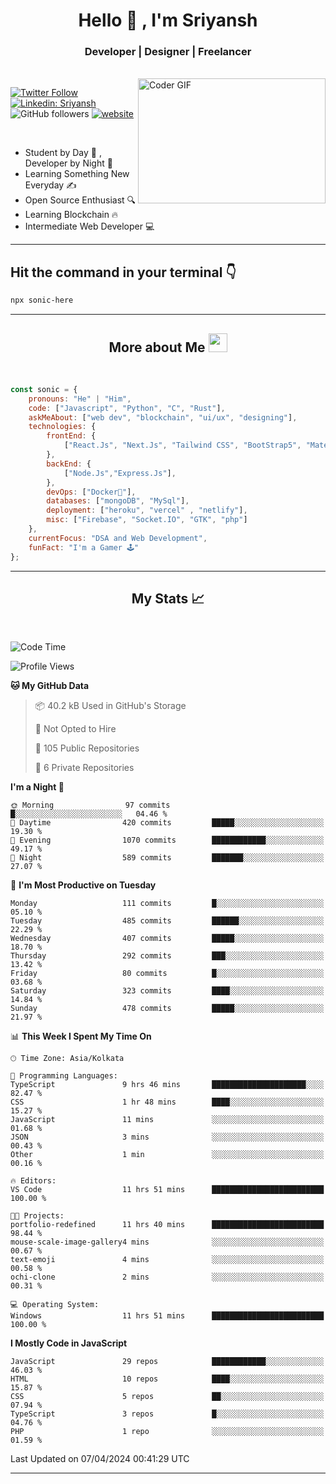 
<h1 align="center">Hello  👋 , I'm Sriyansh</h1>
<h3 align="center">Developer | Designer | Freelancer </h3>
<br>
<img alt="Coder GIF" align="right" height=200 width=300 src="https://miro.medium.com/max/1360/0*7Q3yvSIv_t0ioJ-Z.gif" />

[![Twitter Follow](https://img.shields.io/twitter/follow/ShivamSriyansh?label=Follow)](https://twitter.com/intent/follow?screen_name=ShivamSriyansh)
[![Linkedin: Sriyansh](https://img.shields.io/badge/-Sriyansh-blue?style=flat-square&logo=Linkedin&logoColor=white&link=https://www.linkedin.com/in/sriyansh-shivam/)](https://www.linkedin.com/in/sriyansh-shivam/)
![GitHub followers](https://img.shields.io/github/followers/SoNiC-HeRE?label=Follow&style=social)
[![website](https://img.shields.io/badge/Website-46a2f1.svg?&style=flat-square&logo=Google-Chrome&logoColor=white&link=https://ss-portfolio.vercel.app/)](https://ss-portfolio.vercel.app/)

<br/>

- Student by Day 🌅 , Developer by Night 🌃
- Learning Something New Everyday ✍️
- Open Source Enthusiast 🔍
- Learning Blockchain 🔥
- Intermediate Web Developer 💻



<hr/>

## Hit the command in your terminal 👇
```bash
npx sonic-here
```

<hr/>
<h2 align="center">More about Me <img src="https://emojis.slackmojis.com/emojis/images/1531849430/4246/blob-sunglasses.gif?1531849430" width="30"/> </h3>
<br>

```javascript
const sonic = {
    pronouns: "He" | "Him",
    code: ["Javascript", "Python", "C", "Rust"],
    askMeAbout: ["web dev", "blockchain", "ui/ux", "designing"],
    technologies: {
        frontEnd: {
            ["React.Js", "Next.Js", "Tailwind CSS", "BootStrap5", "MaterialUI"]
        },
        backEnd: {
            ["Node.Js","Express.Js"],
        },
        devOps: ["Docker🐳"],
        databases: ["mongoDB", "MySql"],
        deployment: ["heroku", "vercel" , "netlify"],
        misc: ["Firebase", "Socket.IO", "GTK", "php"]
    },
    currentFocus: "DSA and Web Development",
    funFact: "I'm a Gamer 🕹️"
};
```
<hr/>

<h2 align="center"> My Stats 📈 </h2>
<br />

<!--START_SECTION:waka-->
![Code Time](http://img.shields.io/badge/Code%20Time-120%20hrs%2058%20mins-blue)

![Profile Views](http://img.shields.io/badge/Profile%20Views-7-blue)

**🐱 My GitHub Data** 

> 📦 40.2 kB Used in GitHub's Storage 
 > 
> 🚫 Not Opted to Hire
 > 
> 📜 105 Public Repositories 
 > 
> 🔑 6 Private Repositories 
 > 
**I'm a Night 🦉** 

```text
🌞 Morning                97 commits          █░░░░░░░░░░░░░░░░░░░░░░░░   04.46 % 
🌆 Daytime                420 commits         █████░░░░░░░░░░░░░░░░░░░░   19.30 % 
🌃 Evening                1070 commits        ████████████░░░░░░░░░░░░░   49.17 % 
🌙 Night                  589 commits         ███████░░░░░░░░░░░░░░░░░░   27.07 % 
```
📅 **I'm Most Productive on Tuesday** 

```text
Monday                   111 commits         █░░░░░░░░░░░░░░░░░░░░░░░░   05.10 % 
Tuesday                  485 commits         ██████░░░░░░░░░░░░░░░░░░░   22.29 % 
Wednesday                407 commits         █████░░░░░░░░░░░░░░░░░░░░   18.70 % 
Thursday                 292 commits         ███░░░░░░░░░░░░░░░░░░░░░░   13.42 % 
Friday                   80 commits          █░░░░░░░░░░░░░░░░░░░░░░░░   03.68 % 
Saturday                 323 commits         ████░░░░░░░░░░░░░░░░░░░░░   14.84 % 
Sunday                   478 commits         █████░░░░░░░░░░░░░░░░░░░░   21.97 % 
```


📊 **This Week I Spent My Time On** 

```text
🕑︎ Time Zone: Asia/Kolkata

💬 Programming Languages: 
TypeScript               9 hrs 46 mins       █████████████████████░░░░   82.47 % 
CSS                      1 hr 48 mins        ████░░░░░░░░░░░░░░░░░░░░░   15.27 % 
JavaScript               11 mins             ░░░░░░░░░░░░░░░░░░░░░░░░░   01.68 % 
JSON                     3 mins              ░░░░░░░░░░░░░░░░░░░░░░░░░   00.43 % 
Other                    1 min               ░░░░░░░░░░░░░░░░░░░░░░░░░   00.16 % 

🔥 Editors: 
VS Code                  11 hrs 51 mins      █████████████████████████   100.00 % 

🐱‍💻 Projects: 
portfolio-redefined      11 hrs 40 mins      █████████████████████████   98.44 % 
mouse-scale-image-gallery4 mins              ░░░░░░░░░░░░░░░░░░░░░░░░░   00.67 % 
text-emoji               4 mins              ░░░░░░░░░░░░░░░░░░░░░░░░░   00.58 % 
ochi-clone               2 mins              ░░░░░░░░░░░░░░░░░░░░░░░░░   00.31 % 

💻 Operating System: 
Windows                  11 hrs 51 mins      █████████████████████████   100.00 % 
```

**I Mostly Code in JavaScript** 

```text
JavaScript               29 repos            ████████████░░░░░░░░░░░░░   46.03 % 
HTML                     10 repos            ████░░░░░░░░░░░░░░░░░░░░░   15.87 % 
CSS                      5 repos             ██░░░░░░░░░░░░░░░░░░░░░░░   07.94 % 
TypeScript               3 repos             █░░░░░░░░░░░░░░░░░░░░░░░░   04.76 % 
PHP                      1 repo              ░░░░░░░░░░░░░░░░░░░░░░░░░   01.59 % 
```




 Last Updated on 07/04/2024 00:41:29 UTC
<!--END_SECTION:waka-->
<hr />

